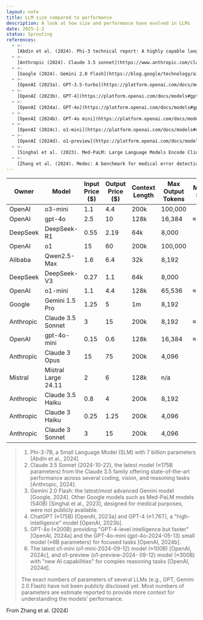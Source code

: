 ```yaml
---
layout: note
title: LLM size compared to performance
description: A look at how size and performance have evolved in LLMs
date: 2025-1-2
status: Sprouting
references:
  - >-
    [Abdin et al. (2024). Phi-3 technical report: A highly capable language model locally on your phone](https://arxiv.org/abs/2404.14219)
  - >-
    [Anthropic (2024). Claude 3.5 sonnet](https://www.anthropic.com/claude/sonnet)
  - >-
    [Google (2024). Gemini 2.0 Flash](https://blog.google/technology/ai/gemini-2-0/)
  - >-
    [OpenAI (2023a). GPT-3.5-turbo](https://platform.openai.com/docs/models#gpt-3-5-turbo)
  - >-
    [OpenAI (2023b). GPT-4](https://platform.openai.com/docs/models#gpt-4-turbo-and-gpt-4)
  - >-
    [OpenAI (2024a). GPT-4o](https://platform.openai.com/docs/models#gpt-4o)
  - >-
    [OpenAI (2024b). GPT-4o mini](https://platform.openai.com/docs/models#gpt-4o-mini)
  - >-
    [OpenAI (2024c). o1-mini](https://platform.openai.com/docs/models#o1)
  - >-
    [OpenAI (2024d). o1-preview](https://platform.openai.com/docs/models#o1-preview)
  - >-
    [Singhal et al. (2023). Med-PaLM: Large Language Models Encode Clinical Knowledge](https://arxiv.org/abs/2212.13138)
  - >-
    [Zhang et al. (2024). Medec: A benchmark for medical error detection and correction in clinical notes](https://arxiv.org/pdf/2412.19260)
---
```



| Owner     | Model              | Input Price ($) | Output Price ($) | Context Length | Max Output Tokens | Model Size |
|-----------|--------------------|-----------------|------------------|----------------|-------------------|------------|
| OpenAI    | o3-mini            | 1.1             | 4.4              | 200k           | 100,000           |            |
| OpenAI    | gpt-4o             | 2.5             | 10               | 128k           | 16,384            | ≈200B      |
| DeepSeek  | DeepSeek-R1        | 0.55            | 2.19             | 64k            | 8,000             |            |
| OpenAI    | o1                 | 15              | 60               | 200k           | 100,000           |            |
| Alibaba   | Qwen2.5-Max        | 1.6             | 6.4              | 32k            | 8,192             |            |
| DeepSeek  | DeepSeek-V3        | 0.27            | 1.1              | 64k            | 8,000             |            |
| OpenAI    | o1-mini            | 1.1             | 4.4              | 128k           | 65,536            | ≈100B      |
| Google    | Gemini 1.5 Pro     | 1.25            | 5                | 1m             | 8,192             |            |
| Anthropic | Claude 3.5 Sonnet  | 3               | 15               | 200k           | 8,192             | ≈175B      |
| OpenAI    | gpt-4o-mini        | 0.15            | 0.6              | 128k           | 16,384            | ≈8B        |
| Anthropic | Claude 3 Opus      | 15              | 75               | 200k           | 4,096             |            |
| Mistral   | Mistral Large 24.11| 2               | 6                | 128k           | n/a               |            |
| Anthropic | Claude 3.5 Haiku   | 0.8             | 4                | 200k           | 8,192             |            |
| Anthropic | Claude 3 Haiku     | 0.25            | 1.25             | 200k           | 4,096             |            |
| Anthropic | Claude 3 Sonnet    | 3               | 15               | 200k           | 4,096             |            |

> 1. Phi-3-7B, a Small Language Model (SLM) with 7 billion parameters [Abdin et al., 2024]
> 2. Claude 3.5 Sonnet (2024-10-22), the latest model (≈175B parameters) from the Claude 3.5 family offering
>    state-of-the-art performance across several coding, vision, and reasoning tasks [Anthropic, 2024].
> 3. Gemini 2.0 Flash: the latest/most advanced Gemini model [Google, 2024]. Other Google models such as
>    Med-PaLM models (540B) [Singhal et al., 2023], designed for medical purposes, were not publicly available.
> 4. ChatGPT (≈175B) [OpenAI, 2023a] and GPT-4 (≈1.76T), a "high-intelligence" model [OpenAI, 2023b].
> 5. GPT-4o (≈200B) providing "GPT-4-level intelligence but faster" [OpenAI, 2024a] and the GPT-4o-mini
>    (gpt-4o-2024-05-13) small model (≈8B parameters) for focused tasks [OpenAI, 2024b].
> 6. The latest o1-mini (o1-mini-2024-09-12) model (≈100B) [OpenAI, 2024c], and o1-preview (o1-preview-2024-
>    09-12) model (≈300B) with "new AI capabilities" for complex reasoning tasks [OpenAI, 2024d]. 
> 
> The exact numbers of parameters of several LLMs (e.g., GPT, Gemini 2.0 Flash) have not been publicly disclosed yet.
> Most numbers of parameters are estimate reported to provide more context for understanding the models’ performance.

From Zhang et al. (2024)

